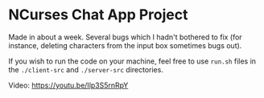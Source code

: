 # NCurses Chat App Project

Made in about a week. Several bugs which I hadn't bothered to fix (for instance, deleting characters from the input box sometimes bugs out).

If you wish to run the code on your machine, feel free to use `run.sh` files in the `./client-src` and `./server-src` directories.

Video: https://youtu.be/Ilp3S5rnRpY
